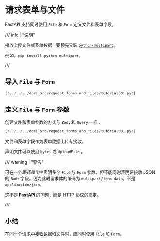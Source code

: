 # 请求表单与文件

FastAPI 支持同时使用 `File` 和 `Form` 定义文件和表单字段。

/// info | "说明"

接收上传文件或表单数据，要预先安装 <a href="https://github.com/Kludex/python-multipart" class="external-link" target="_blank">`python-multipart`</a>。

例如，`pip install python-multipart`。

///

## 导入 `File` 与 `Form`

```Python hl_lines="1"
{!../../../docs_src/request_forms_and_files/tutorial001.py!}
```

## 定义 `File` 与 `Form` 参数

创建文件和表单参数的方式与 `Body` 和 `Query` 一样：

```Python hl_lines="8"
{!../../../docs_src/request_forms_and_files/tutorial001.py!}
```

文件和表单字段作为表单数据上传与接收。

声明文件可以使用 `bytes` 或 `UploadFile` 。

/// warning | "警告"

可在一个*路径操作*中声明多个 `File` 与 `Form` 参数，但不能同时声明要接收 JSON 的 `Body` 字段。因为此时请求体的编码为 `multipart/form-data`，不是 `application/json`。

这不是 **FastAPI** 的问题，而是 HTTP 协议的规定。

///

## 小结

在同一个请求中接收数据和文件时，应同时使用 `File` 和 `Form`。
